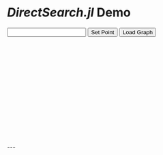 


# *DirectSearch.jl* Demo

<input type="text" id="vector_input">
<button type="button" id="inp_button">Set Point</button>
<button type="button" id="load_button">Load Graph </button>

<script>
document.getElementById("inp_button").onclick = function (){
    ws.send("path")
}
document.getElementById("load_button").onclick = function (){
    ws.send("surface")
}
</script>
<div id="tester" style="width:600px;height:250px;"></div>
---




